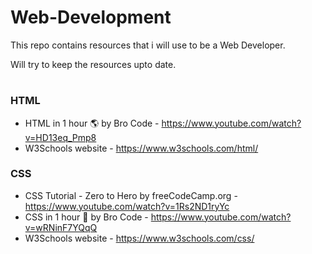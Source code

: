# Web-Development
This repo contains resources that i will use to be a Web Developer.

Will try to keep the resources upto date.

#

### HTML
- HTML in 1 hour 🌎 by Bro Code - https://www.youtube.com/watch?v=HD13eq_Pmp8 
- W3Schools website - https://www.w3schools.com/html/

### CSS
- CSS Tutorial - Zero to Hero by freeCodeCamp.org - https://www.youtube.com/watch?v=1Rs2ND1ryYc
- CSS in 1 hour 🎨 by Bro Code - https://www.youtube.com/watch?v=wRNinF7YQqQ
- W3Schools website - https://www.w3schools.com/css/
